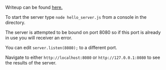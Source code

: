 Writeup can be found [here.](https://curtisvermeeren.github.io/2017/01/30/Node.js-Hello-World.html)

To start the server type `node hello_server.js` from a console in the directory.

The server is attempted to be bound on port 8080 so if this port is already in
use you will receiver an error.

You can edit `server.listen(8080);` to a different port.

Navigate to either `http://localhost:8080` or `http://127.0.0.1:8080` to see the
results of the server.
